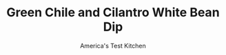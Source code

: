 ---
layout: ../../layouts/MarkdownPostLayout.astro
title: Green Chile and Cilantro White Bean Dip
author: America's Test Kitchen
pubDate: 2023-03-15
description: "What are the secrets to transforming a can of humble white beans into an elegant appetizer? The food processor and some key mix-ins."
image_url: https://res.cloudinary.com/hksqkdlah/image/upload/ar_1:1,c_fill,dpr_2.0,f_auto,fl_lossy.progressive.strip_profile,g_faces:auto,q_auto:low,w_344/21466_sfs-five-easy-white-bean-dips-green-chili-2
tags: ["Appetizers","Beans","Sauces"]
calories: 1032
protein: 6
carbohydrates: 19
fats: 
fiber: 4
ingredients: ["1 (15-ounce) can, cannellini beans, rinsed","1/2 cup canned, green chiles, patted dry","1/4 cup, extra-virgin olive oil","3 tablespoons, minced fresh cilantro","2 tablespoons, sour cream","1 tablespoon, lemon juice","1 small, garlic clove, minced","1/4 teaspoon, table salt","1/4 teaspoon, black pepper","1/8 teaspoon, cayenne pepper"]
serves: 5
time: "10 minutes, plus 30 minutes resting"
instructions: ["Process beans, chiles, 3 tablespoons oil, cilantro, sour cream, lemon juice, garlic, 1/4 teaspoon salt, 1/4 teaspoon pepper, and cayenne in food processor until smooth, about 45 seconds, scraping down sides of bowl as needed.","Transfer to serving bowl, cover, and let stand at room temperature for at least 30 minutes. Season with salt and pepper to taste. Drizzle with remaining 1 tablespoon oil and serve."]
nutrition: ["419 mg Potassium","86 mg Phosphorus","74 mg Calcium","2 mg Iron","45 mg Magnesium","178 mg Sodium","12 g Fat","8 g Monounsaturated","1 g Polyunsaturated","6 mg Vitamin C","2 mg Cholesterol","2 g Saturated","4 g Fiber","64 µg Folate (food)","11 µg Vitamin K","79 g Water","19 g Carbs","64 µg Folate equivalent (total)","6 g Protein","2 mg Vitamin E","12 µg Vitamin A","206 kcal Energy","1032 calories"]
notes: "Serve this dip with slices of toasted baguette or tortilla chips, or use it as a spread for sandwiches. You can make the dip up to 24 hours in advance, but wait to drizzle it with oil until right before serving."
---